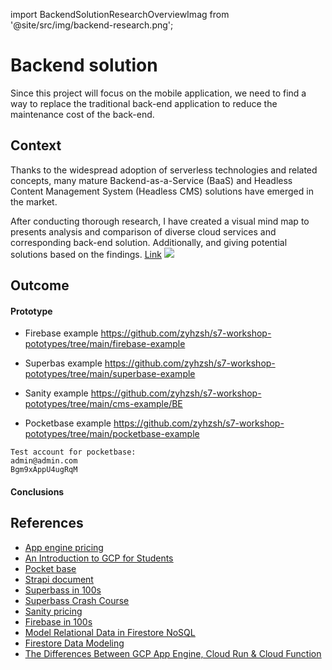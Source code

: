 import BackendSolutionResearchOverviewImag from '@site/src/img/backend-research.png';

# Backend solution

Since this project will focus on the mobile application, we need to find a way to replace the traditional back-end application to reduce the maintenance cost of the back-end.

## Context

Thanks to the widespread adoption of serverless technologies and related concepts, many mature Backend-as-a-Service (BaaS) and Headless Content Management System (Headless CMS) solutions have emerged in the market.

After conducting thorough research, I have created a visual mind map to presents analysis and comparison of diverse cloud services and corresponding back-end solution. Additionally, and giving potential solutions based on the findings. <a href="https://excalidraw.com/#json=cIazGNKgWYyeiYM_MlYzo,-Ge2ZGeaXqUjIt0Fc7yXUA"><u>Link</u></a>
<img src={BackendSolutionResearchOverviewImag} />

## Outcome

#### Prototype

- Firebase example
  https://github.com/zyhzsh/s7-workshop-pototypes/tree/main/firebase-example

- Superbas example
  https://github.com/zyhzsh/s7-workshop-pototypes/tree/main/superbase-example

- Sanity example
  https://github.com/zyhzsh/s7-workshop-pototypes/tree/main/cms-example/BE

- Pocketbase example
  https://github.com/zyhzsh/s7-workshop-pototypes/tree/main/pocketbase-example

```
Test account for pocketbase:
admin@admin.com
Bgm9xAppU4ugRqM
```

#### Conclusions

## References

- [<u>App engine pricing</u>](https://cloud.google.com/appengine/pricing)
- [<u>An Introduction to GCP for Students</u>](https://www.youtube.com/watch?v=JtUIQz_EkUw)
- [<u>Pocket base</u>](https://pocketbase.io/docs/)
- [<u>Strapi document</u>](https://docs.strapi.io/developer-docs/latest/getting-started/introduction.html)
- [<u>Superbass in 100s</u>](https://www.youtube.com/watch?v=zBZgdTb-dns)
- [<u>Superbass Crash Course</u>](https://www.youtube.com/watch?v=7uKQBl9uZ00)
- [<u>Sanity pricing</u>](https://www.sanity.io/pricing#compare-plans)
- [<u>Firebase in 100s</u>](https://www.youtube.com/watch?v=vAoB4VbhRzM)
- [<u>Model Relational Data in Firestore NoSQL</u>](https://www.youtube.com/watch?v=jm66TSlVtcc)
- [<u>Firestore Data Modeling</u>](https://www.youtube.com/watch?v=35RlydUf6xo)
- [<u>The Differences Between GCP App Engine, Cloud Run & Cloud Function</u>](https://www.sphereinc.com/blogs/when-to-choose-app-engine-vs-cloud-functions-or-cloud-run-in-gcp/)
